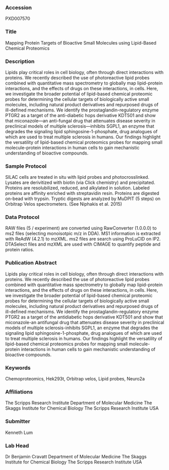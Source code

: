 ### Accession
PXD007570

### Title
Mapping Protein Targets of Bioactive Small Molecules using Lipid-Based Chemical Proteomics

### Description
Lipids play critical roles in cell biology, often through direct interactions with proteins. We recently described the use of photoreactive lipid probes combined with quantitative mass spectrometry to globally map lipid-protein interactions, and the effects of drugs on these interactions, in cells. Here, we investigate the broader potential of lipid-based chemical proteomic probes for determining the cellular targets of biologically active small molecules, including natural product derivatives and repurposed drugs of ill-defined mechanisms. We identify the prostaglandin-regulatory enzyme PTGR2 as a target of the anti-diabetic hops derivative KDT501 and show that miconazole—an anti-fungal drug that attenuates disease severity in preclinical models of multiple sclerosis—inhibits SGPL1, an enzyme that degrades the signaling lipid sphingosine-1-phosphate, drug analogues of which are used to treat multiple sclerosis in humans. Our findings highlight the versatility of lipid-based chemical proteomics probes for mapping small molecule-protein interactions in human cells to gain mechanistic understanding of bioactive compounds.

### Sample Protocol
SILAC cells are treated in situ with lipid probes and photocrosslinked. Lysates are derivitized with biotin (via Click chemistry) and precipitated. Proteins are resolubilized, reduced, and alkylated in solution. Labeled proteins are affinity enriched with streptavidin resin. Proteins are digested on-bead with trypsin. Tryptic digests are analyzed by MuDPIT (5 steps) on Orbitrap Velos spectrometers. (See Niphakis et al. 2015)

### Data Protocol
RAW files (5 / experiment) are converted using RawConverter (1.0.0.0) to ms2 files (selecting monoisotpic m/z in DDA). MS1 information is extracted with ReAdW (4.2.1) to mzXML. ms2 files are search using ProLuCID on IP2. DTASelect files and mzXML are used with CIMAGE to quantify peptide and protein ratios.

### Publication Abstract
Lipids play critical roles in cell biology, often through direct interactions with proteins. We recently described the use of photoreactive lipid probes combined with quantitative mass spectrometry to globally map lipid-protein interactions, and the effects of drugs on these interactions, in cells. Here, we investigate the broader potential of lipid-based chemical proteomic probes for determining the cellular targets of biologically active small molecules, including natural product derivatives and repurposed drugs of ill-defined mechanisms. We identify the prostaglandin-regulatory enzyme PTGR2 as a target of the antidiabetic hops derivative KDT501 and show that miconazole-an antifungal drug that attenuates disease severity in preclinical models of multiple sclerosis-inhibits SGPL1, an enzyme that degrades the signaling lipid sphingosine-1-phosphate, drug analogues of which are used to treat multiple sclerosis in humans. Our findings highlight the versatility of lipid-based chemical proteomics probes for mapping small molecule-protein interactions in human cells to gain mechanistic understanding of bioactive compounds.

### Keywords
Chemoproteomics, Hek293t, Orbitrap velos, Lipid probes, Neuro2a

### Affiliations
The Scripps Research Institute
Department of Molecular Medicine The Skaggs Institute for Chemical Biology The Scripps Research Institute USA

### Submitter
Kenneth Lum

### Lab Head
Dr Benjamin Cravatt
Department of Molecular Medicine The Skaggs Institute for Chemical Biology The Scripps Research Institute USA


